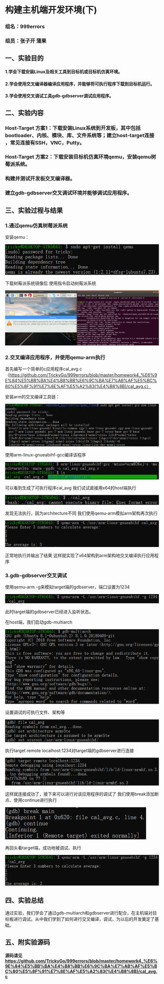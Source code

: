 # 构建主机端开发环境(下)

### 组名：999errors
### 组员：张子开 蒲果

## 一、实验目的
#### 1.学会下载安装Linux及相关工具到目标机或目标机仿真环境。  
#### 2.学会使用交叉编译器编译应用程序，并能够将可执行程序下载到目标机运行。 
#### 3.学会使用交叉调试工具gdb-gdbserver调试应用程序。 

## 二、实验内容
### Host-Target 方案1：下载安装Linux系统到开发板，其中包括bootloader、内核、模块、库、文件系统等；建立host-target连接 ，常见连接有SSH，VNC，Putty。 
### Host-Target 方案2：下载安装目标机仿真环境qemu，安装qemu树莓派系统。
### 构建并测试开发板交叉编译器。 
### 建立gdb-gdbserver交叉调试环境并能够调试应用程序。 

## 三、实验过程与结果

### 1.通过qemu仿真树莓派系统
安装qemu：

![img](./img/install_qemu.png)

下载树莓派系统镜像后 使用指令启动树莓派系统

![img](./img/start.png)

### 2.交叉编译应用程序，并使用qemu-arm执行

首先编写一个简单的c应用程序cal_avg.c（https://github.com/TrickyGo/999errors/blob/master/homework4_%E6%9E%84%E5%BB%BA%E4%B8%BB%E6%9C%BA%E7%AB%AF%E5%BC%80%E5%8F%91%E7%8E%AF%E5%A2%83(%E4%B8%8B)/cal_avg.c）

安装arm的交叉编译工具链：

![img](./img/install_gcc-arm-linux-gnueabi.png)

使用arm-linux-gnueabihf-gcc编译该程序

![img](./img/1.png)

可以看到生成了可执行程序cal_avg
我们试试直接用x64的host端执行

![img](./img/2.png)

发现无法执行，因为architecture不同
我们使用qemu-arm模拟arm架构再次执行

![img](./img/3.png)

正常地执行并输出了结果
这样就实现了x64架构到arm架构地交叉编译执行应用程序
### 3.gdb-gdbserver交叉调试
使用qemu-arm -g来模拟target端的gdbserver，端口设置为1234

![img](./img/4.png)

此时target端的gdbserver已经进入监听状态。

在host端，我们启动gdb-multiarch

![img](./img/6.png)

设置调试的可执行文件、架构等

![img](./img/7.png)

执行target remote localhost:1234对target端的gdbserver进行连接

![img](./img/8.png)

这样就连接成功了，接下来可以进行对该应用程序的调试了
我们使用break添加断点、使用continue进行执行

![img](./img/9.png)

再回头看target端，成功地被调试、执行

![img](./img/5.png)
## 四、实验总结
通过实验，我们学会了通过gdb-multiarch和gdbserver进行配合，在主机端对目标板进行调试。从中我们学到了如何进行交叉编译，调试，为以后的开发奠定了基础。


## 五、附实验源码

#### 源码请见 https://github.com/TrickyGo/999errors/blob/master/homework4_%E6%9E%84%E5%BB%BA%E4%B8%BB%E6%9C%BA%E7%AB%AF%E5%BC%80%E5%8F%91%E7%8E%AF%E5%A2%83(%E4%B8%8B)/cal_avg.c
